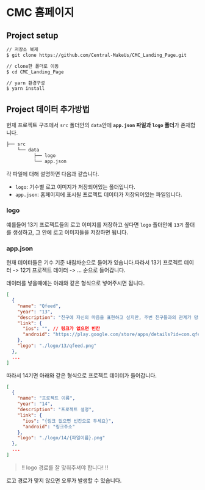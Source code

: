 # CMC 홈페이지

## Project setup

```bash
// 저장소 복제
$ git clone https://github.com/Central-MakeUs/CMC_Landing_Page.git

// clone한 폴더로 이동
$ cd CMC_Landing_Page

// yarn 환경구성
$ yarn install
```

## Project 데이터 추가방법

현재 프로젝트 구조에서 `src` 폴더안의 `data`안에 **`app.json` 파일과 `logo` 폴더**가 존재합니다.

```bash
├── src
    └── data
          ├── logo
          └── app.json
```

각 파일에 대해 설명하면 다음과 같습니다.

- `logo`: 기수별 로고 이미지가 저장되어있는 폴더입니다.
- `app.json`: 홈페이지에 표시될 프로젝트 데이터가 저장되어있는 파일입니다.

### logo

예를들어 13기 프로젝트들의 로고 이미지를 저장하고 싶다면 `logo` 폴더안에 `13기` 폴더를 생성하고, 그 안에 로고 이미지들을 저장하면 됩니다.

### app.json

현재 데이터들은 기수 기준 내림차순으로 들어가 있습니다.따라서 13기 프로젝트 데이터 -> 12기 프로젝트 데이터 -> ... 순으로 들어갑니다.

데이터를 넣을때에는 아래와 같은 형식으로 넣어주시면 됩니다.

```json
[
  {
    "name": "Qfeed",
    "year": "13",
    "description": "친구에 자신의 마음을 표현하고 싶지만, 주변 친구들과의 관계가 망가질까 주저하지 마세요.",
    "link": {
      "ios": "", // 링크가 없으면 빈칸
      "android": "https://play.google.com/store/apps/details?id=com.qfeed&pcampaignid=web_share"
    },
    "logo": "./logo/13/qfeed.png"
  },
  ...
]
```

따라서 14기면 아래와 같은 형식으로 프로젝트 데이터가 들어갑니다.

```json
[
  {
    "name": "프로젝트 이름",
    "year": "14",
    "description": "프로젝트 설명",
    "link": {
      "ios": "{링크 없으면 빈칸으로 두세요}",
      "android": "링크주소"
    },
    "logo": "./logo/14/{파일이름}.png"
  },
  ...
]
```

> ‼️ logo 경로를 잘 맞춰주셔야 합니다! ‼️

로고 경로가 맞지 않으면 오류가 발생할 수 있습니다.
